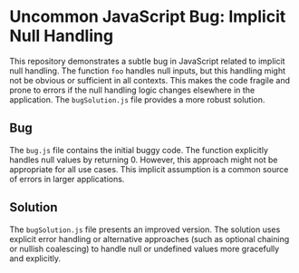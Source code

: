 # Uncommon JavaScript Bug: Implicit Null Handling

This repository demonstrates a subtle bug in JavaScript related to implicit null handling. The function `foo` handles null inputs, but this handling might not be obvious or sufficient in all contexts.  This makes the code fragile and prone to errors if the null handling logic changes elsewhere in the application.  The `bugSolution.js` file provides a more robust solution.

## Bug

The `bug.js` file contains the initial buggy code.  The function explicitly handles null values by returning 0. However, this approach might not be appropriate for all use cases. This implicit assumption is a common source of errors in larger applications.

## Solution

The `bugSolution.js` file presents an improved version. The solution uses explicit error handling or alternative approaches (such as optional chaining or nullish coalescing) to handle null or undefined values more gracefully and explicitly.